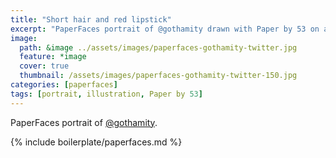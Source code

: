 ```yaml
---
title: "Short hair and red lipstick"
excerpt: "PaperFaces portrait of @gothamity drawn with Paper by 53 on an iPad."
image: 
  path: &image ../assets/images/paperfaces-gothamity-twitter.jpg 
  feature: *image
  cover: true
  thumbnail: /assets/images/paperfaces-gothamity-twitter-150.jpg
categories: [paperfaces]
tags: [portrait, illustration, Paper by 53]
---
```


PaperFaces portrait of [@gothamity](https://twitter.com/gothamity).

{% include boilerplate/paperfaces.md %}
